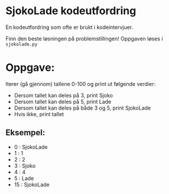 # SjokoLade kodeutfordring
En kodeutfordring som ofte er brukt i kodeintervjuer.

Finn den beste løsningen på problemstillingen! Oppgaven løses i `sjokolade.py`

# Oppgave:
Iterer (gå gjennom) tallene 0-100 og print ut følgende verdier:
- Dersom tallet kan deles på 3, print Sjoko
- Dersom tallet kan deles på 5, print Lade
- Dersom tallet kan deles på både 3 og 5, print SjokoLade
- Hvis ikke, print tallet

## Eksempel:
- 0 : SjokoLade
- 1 : 1
- 2 : 2
- 3 : Sjoko
- 4 : 4
- 5 : Lade
- 15 : SjokoLade
